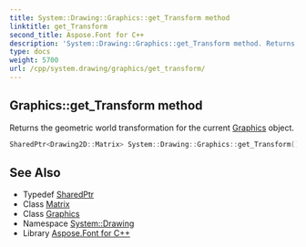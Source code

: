 ```yaml
---
title: System::Drawing::Graphics::get_Transform method
linktitle: get_Transform
second_title: Aspose.Font for C++
description: 'System::Drawing::Graphics::get_Transform method. Returns the geometric world transformation for the current Graphics object in C++.'
type: docs
weight: 5700
url: /cpp/system.drawing/graphics/get_transform/
---
```

## Graphics::get_Transform method


Returns the geometric world transformation for the current [Graphics](../) object.

```cpp
SharedPtr<Drawing2D::Matrix> System::Drawing::Graphics::get_Transform()
```

## See Also

* Typedef [SharedPtr](../../../system/sharedptr/)
* Class [Matrix](../../../system.drawing.drawing2d/matrix/)
* Class [Graphics](../)
* Namespace [System::Drawing](../../)
* Library [Aspose.Font for C++](../../../)
